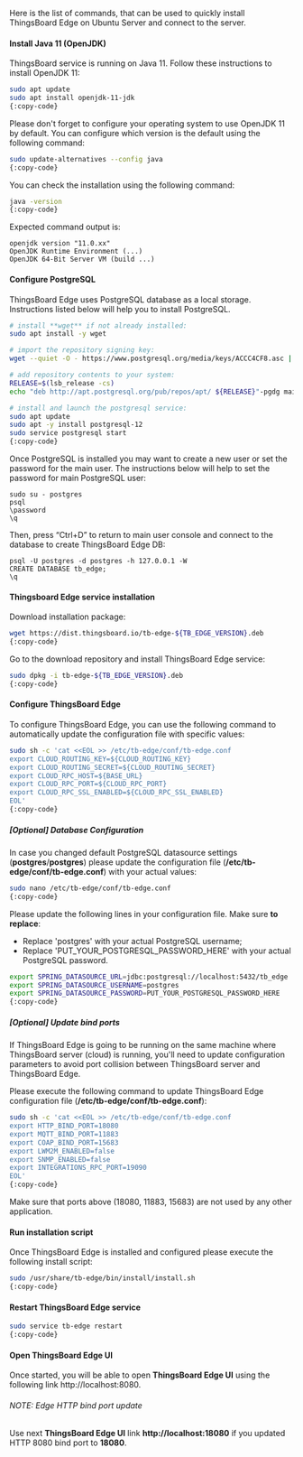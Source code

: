 Here is the list of commands, that can be used to quickly install ThingsBoard Edge on Ubuntu Server and connect to the server.

#### Install Java 11 (OpenJDK)
ThingsBoard service is running on Java 11. Follow these instructions to install OpenJDK 11:

```bash
sudo apt update
sudo apt install openjdk-11-jdk
{:copy-code}
```

Please don't forget to configure your operating system to use OpenJDK 11 by default.
You can configure which version is the default using the following command:

```bash
sudo update-alternatives --config java
{:copy-code}
```

You can check the installation using the following command:

```bash
java -version
{:copy-code}
```

Expected command output is:

```text
openjdk version "11.0.xx"
OpenJDK Runtime Environment (...)
OpenJDK 64-Bit Server VM (build ...)
```

#### Configure PostgreSQL
ThingsBoard Edge uses PostgreSQL database as a local storage.
Instructions listed below will help you to install PostgreSQL.

```bash
# install **wget** if not already installed:
sudo apt install -y wget

# import the repository signing key:
wget --quiet -O - https://www.postgresql.org/media/keys/ACCC4CF8.asc | sudo apt-key add -

# add repository contents to your system:
RELEASE=$(lsb_release -cs)
echo "deb http://apt.postgresql.org/pub/repos/apt/ ${RELEASE}"-pgdg main | sudo tee  /etc/apt/sources.list.d/pgdg.list

# install and launch the postgresql service:
sudo apt update
sudo apt -y install postgresql-12
sudo service postgresql start
{:copy-code}
```

Once PostgreSQL is installed you may want to create a new user or set the password for the main user.
The instructions below will help to set the password for main PostgreSQL user:

```text
sudo su - postgres
psql
\password
\q
```

Then, press “Ctrl+D” to return to main user console and connect to the database to create ThingsBoard Edge DB:

```text
psql -U postgres -d postgres -h 127.0.0.1 -W
CREATE DATABASE tb_edge;
\q
```

#### Thingsboard Edge service installation
Download installation package:

```bash
wget https://dist.thingsboard.io/tb-edge-${TB_EDGE_VERSION}.deb
{:copy-code}
```

Go to the download repository and install ThingsBoard Edge service:

```bash
sudo dpkg -i tb-edge-${TB_EDGE_VERSION}.deb
{:copy-code}
```

#### Configure ThingsBoard Edge
To configure ThingsBoard Edge, you  can use the following command to automatically update the configuration file with specific values:

```bash
sudo sh -c 'cat <<EOL >> /etc/tb-edge/conf/tb-edge.conf
export CLOUD_ROUTING_KEY=${CLOUD_ROUTING_KEY}
export CLOUD_ROUTING_SECRET=${CLOUD_ROUTING_SECRET}
export CLOUD_RPC_HOST=${BASE_URL}
export CLOUD_RPC_PORT=${CLOUD_RPC_PORT}
export CLOUD_RPC_SSL_ENABLED=${CLOUD_RPC_SSL_ENABLED}
EOL'
{:copy-code}
```

##### [Optional] Database Configuration
In case you changed default PostgreSQL datasource settings (**postgres**/**postgres**) please update the configuration file (**/etc/tb-edge/conf/tb-edge.conf**) with your actual values:

```bash
sudo nano /etc/tb-edge/conf/tb-edge.conf
{:copy-code}
```

Please update the following lines in your configuration file. Make sure **to replace**:
- Replace 'postgres' with your actual PostgreSQL username;
- Replace 'PUT_YOUR_POSTGRESQL_PASSWORD_HERE' with your actual PostgreSQL password.

```bash
export SPRING_DATASOURCE_URL=jdbc:postgresql://localhost:5432/tb_edge
export SPRING_DATASOURCE_USERNAME=postgres
export SPRING_DATASOURCE_PASSWORD=PUT_YOUR_POSTGRESQL_PASSWORD_HERE
{:copy-code}
```

##### [Optional] Update bind ports
If ThingsBoard Edge is going to be running on the same machine where ThingsBoard server (cloud) is running, you'll need to update configuration parameters to avoid port collision between ThingsBoard server and ThingsBoard Edge.

Please execute the following command to update ThingsBoard Edge configuration file (**/etc/tb-edge/conf/tb-edge.conf**):

```bash
sudo sh -c 'cat <<EOL >> /etc/tb-edge/conf/tb-edge.conf
export HTTP_BIND_PORT=18080
export MQTT_BIND_PORT=11883
export COAP_BIND_PORT=15683
export LWM2M_ENABLED=false
export SNMP_ENABLED=false
export INTEGRATIONS_RPC_PORT=19090
EOL'
{:copy-code}
```

Make sure that ports above (18080, 11883, 15683) are not used by any other application.

#### Run installation script

Once ThingsBoard Edge is installed and configured please execute the following install script:

```bash
sudo /usr/share/tb-edge/bin/install/install.sh
{:copy-code}
```

#### Restart ThingsBoard Edge service

```bash
sudo service tb-edge restart
{:copy-code}
```

#### Open ThingsBoard Edge UI

Once started, you will be able to open **ThingsBoard Edge UI** using the following link http://localhost:8080.

###### NOTE: Edge HTTP bind port update

Use next **ThingsBoard Edge UI** link **http://localhost:18080** if you updated HTTP 8080 bind port to **18080**.

